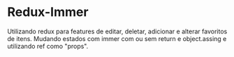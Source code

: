 # Redux-Immer
Utilizando redux para features de editar, deletar, adicionar e alterar favoritos de itens. Mudando estados com immer com ou sem return e object.assing e utilizando ref como "props".
